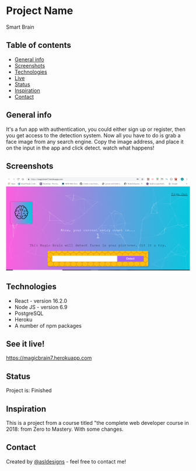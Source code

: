 # Project Name
 Smart Brain

## Table of contents
* [General info](#general-info)
* [Screenshots](#screenshots)
* [Technologies](#technologies)
* [Live](#live)
* [Status](#status)
* [Inspiration](#inspiration)
* [Contact](#contact)

## General info

It's a fun app with authentication, you could either sign up or register, then you get access to the detection system. Now all you have to do is grab a face image from any search engine. Copy the image address, and place it on the input in the app and click detect. watch what happens!


## Screenshots
![Example screenshot](./img/magic-brain.png)

## Technologies
* React - version 16.2.0
* Node JS - version 6.9
* PostgreSQL 
* Heroku
* A number of npm packages 

## See it live!

https://magicbrain7.herokuapp.com

## Status
Project is: Finished

## Inspiration

This is a project from a course titled "the complete web developer course in 2018: from Zero to Mastery. With some changes.

## Contact
Created by [@asldesigns](https://portfolio.aslwebdesign.net/) - feel free to contact me!